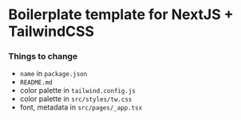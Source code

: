 # Boilerplate template for NextJS + TailwindCSS

### Things to change

- `name` in `package.json`
- `README.md`
- color palette in `tailwind.config.js`
- color palette in `src/styles/tw.css`
- font, metadata in `src/pages/_app.tsx`
